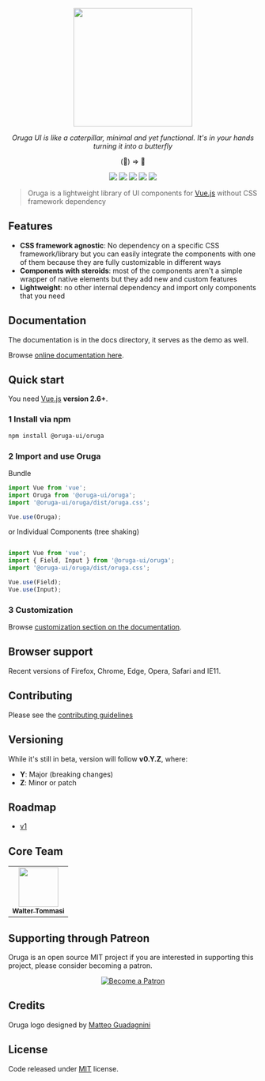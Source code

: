 <p align="center">
    <a href="https://oruga.io">
        <img width="240" src="https://github.com/oruga-ui/oruga/raw/master/packages/docs/.vuepress/public/logo.png" />
    </a>
</p>

<p align="center">
  <i>Oruga UI is like a caterpillar, minimal and yet functional. It's in your hands turning it into a butterfly</i>
</p>

<p align="center">
(🐛) => 🦋
</p>

<p align="center">
    <a href="https://www.npmjs.com/package/@oruga-ui/oruga"><img src="https://img.shields.io/npm/v/@oruga-ui/oruga.svg" /></a>
    <a href="https://www.npmjs.com/package/@oruga-ui/oruga"><img src="https://img.shields.io/npm/dt/@oruga-ui/oruga.svg" /></a>
    <a href="https://circleci.com/gh/@oruga-ui/oruga"><img src="https://img.shields.io/circleci/project/github/@oruga-ui/oruga.svg?style=flat-square" /><a>
    <a href="https://codecov.io/gh/@oruga-ui/oruga"><img src="https://img.shields.io/codecov/c/github/@oruga-ui/oruga.svg?style=flat-square" /></a>
    <a href="https://github.com/oruga-ui/oruga/blob/master/LICENSE"><img src="https://img.shields.io/npm/l/@oruga-ui/oruga.svg" /></a>
</p>

> Oruga is a lightweight library of UI components for [Vue.js](https://vuejs.org/) without CSS framework dependency

## Features

* **CSS framework agnostic**: No dependency on a specific CSS framework/library but you can easily integrate the components with one of them because they are fully customizable in different ways
* **Components with steroids**: most of the components aren't a simple wrapper of native elements but they add new and custom features
* **Lightweight**: no other internal dependency and import only components that you need

## Documentation

The documentation is in the docs directory, it serves as the demo as well.

Browse [online documentation here](https://oruga.io/).

## Quick start

You need [Vue.js](https://vuejs.org/) **version 2.6+**.

### 1 Install via npm

```bash
npm install @oruga-ui/oruga
```

### 2 Import and use Oruga

Bundle
```javascript
import Vue from 'vue';
import Oruga from '@oruga-ui/oruga';
import '@oruga-ui/oruga/dist/oruga.css';

Vue.use(Oruga);

```
or Individual Components (tree shaking)
```javascript

import Vue from 'vue';
import { Field, Input } from '@oruga-ui/oruga';
import '@oruga-ui/oruga/dist/oruga.css';

Vue.use(Field);
Vue.use(Input);
```

### 3 Customization

Browse [customization section on the documentation](https://oruga.io/documentation).

## Browser support

Recent versions of Firefox, Chrome, Edge, Opera, Safari and IE11.

## Contributing

Please see the [contributing guidelines](./.github/CONTRIBUTING.md)

## Versioning

While it's still in beta, version will follow **v0.Y.Z**, where:

* **Y**: Major (breaking changes)
* **Z**: Minor or patch

## Roadmap

* [v1](https://github.com/oruga-ui/oruga/projects/1)

## Core Team

<table>
  <tr>
    <td align="center"><a href="https://twitter.com/walter_tommasi"><img src="https://avatars0.githubusercontent.com/u/8029488?v=4" width="80px;" alt=""/><br /><sub><b>Walter Tommasi</b></sub></a><br /></td>
  </tr>
</table>

## Supporting through Patreon

Oruga is an open source MIT project if you are interested in supporting this project, please consider becoming a patron.
<p align="center">
  <a href="https://www.patreon.com/jtommy">
    <img src="https://c5.patreon.com/external/logo/become_a_patron_button.png" alt="Become a Patron" />
  </a>
</p>

## Credits

Oruga logo designed by [Matteo Guadagnini](mailto:matteoguadagnini67@gmail.com)

## License

Code released under [MIT](https://github.com/oruga-ui/oruga/blob/master/LICENSE) license.
